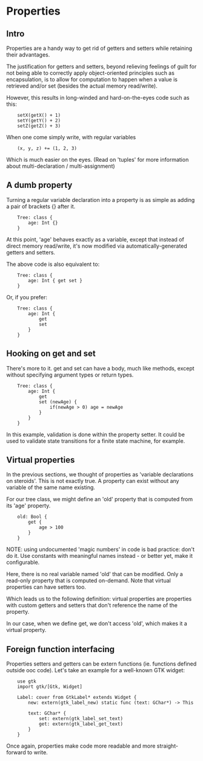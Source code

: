 
Properties
==========

Intro
-----

Properties are a handy way to get rid of getters and setters while retaining
their advantages.

The justification for getters and setters, beyond relieving feelings of guilt
for not being able to correctly apply object-oriented principles such as
encapsulation, is to allow for computation to happen when a value is retrieved
and/or set (besides the actual memory read/write).

However, this results in long-winded and hard-on-the-eyes code such as this:

~~~
    setX(getX() + 1)
    setY(getY() + 2)
    setZ(getZ() + 3)
~~~

When one come simply write, with regular variables

~~~
    (x, y, z) += (1, 2, 3)
~~~

Which is much easier on the eyes.
(Read on 'tuples' for more information about multi-declaration / multi-assignment)

A dumb property
---------------

Turning a regular variable declaration into a property is as simple
as adding a pair of brackets {} after it.

~~~
    Tree: class {
        age: Int {}
    }
~~~

At this point, 'age' behaves exactly as a variable, except that instead
of direct memory read/write, it's now modified via automatically-generated
getters and setters.

The above code is also equivalent to:

~~~
    Tree: class {
        age: Int { get set }
    }
~~~

Or, if you prefer:

~~~
    Tree: class {
        age: Int {
            get
            set
        }
    }
~~~

Hooking on get and set
----------------------

There's more to it. get and set can have a body, much like methods, except
without specifying argument types or return types.

~~~
    Tree: class {
        age: Int {
            get
            set (newAge) {
                if(newAge > 0) age = newAge
            }
        }
    }
~~~

In this example, validation is done within the property setter.
It could be used to validate state transitions for a finite state machine,
for example.

Virtual properties
------------------

In the previous sections, we thought of properties as 'variable declarations
on steroids'. This is not exactly true. A property can exist without any
variable of the same name existing.

For our tree class, we might define an 'old' property that is computed from
its 'age' property.

~~~
    old: Bool {
        get {
            age > 100
        }
    }
~~~

NOTE: using undocumented 'magic numbers' in code is bad practice: don't do it.
Use constants with meaningful names instead - or better yet, make it configurable.

Here, there is no real variable named 'old' that can be modified. Only a read-only
property that is computed on-demand. Note that virtual properties can have setters
too.

Which leads us to the following definition: virtual properties are properties
with custom getters and setters that don't reference the name of the property.

In our case, when we define get, we don't access 'old', which makes it a virtual
property.

Foreign function interfacing
----------------------------

Properties setters and getters can be extern functions (ie. functions defined
outside ooc code). Let's take an example for a well-known GTK widget:

~~~
    use gtk
    import gtk/[Gtk, Widget]

    Label: cover from GtkLabel* extends Widget {
        new: extern(gtk_label_new) static func (text: GChar*) -> This

        text: GChar* {
            set: extern(gtk_label_set_text)
            get: extern(gtk_label_get_text)
        }
    }
~~~

Once again, properties make code more readable and more straight-forward
to write.
